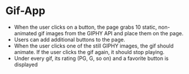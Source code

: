 # Gif-App

- When the user clicks on a button, the page grabs 10 static, non-animated gif images from the GIPHY API and place them on the page.
- Users can add additional buttons to the page.
- When the user clicks one of the still GIPHY images, the gif should animate. If the user clicks the gif again, it should stop playing.
- Under every gif, its rating (PG, G, so on) and a favorite button is displayed